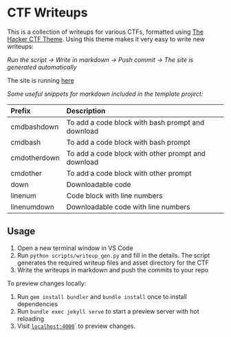 # CTF Writeups

This is a collection of writeups for various CTFs, formatted using [The Hacker CTF Theme](https://github.com/Nissen96/hacker-ctf-theme). Using this theme makes it very easy to write new writeups:

*Run the script -> Write in markdown -> Push commit -> The site is generated automatically*

The site is running [here](https://Nissen96.github.io/CTF-writeups/)

*Some useful snippets for markdown included in the template project:*

| Prefix       | Description                                        |
|:-------------|:---------------------------------------------------|
| cmdbashdown  | To add a code block with bash prompt and download  |
| cmdbash      | To add a code block with bash prompt               |
| cmdotherdown | To add a code block with other prompt and download |
| cmdother     | To add a code block with other prompt              |
| down         | Downloadable code                                  |
| linenum      | Code block with line numbers                       |
| linenumdown  | Downloadable code with line numbers                |


## Usage

1. Open a new terminal window in VS Code
2. Run `python scripts/writeup_gen.py` and fill in the details. The script generates the required writeup files and asset directory for the CTF
3. Write the writeups in markdown and push the commits to your repo

To preview changes locally:

1. Run `gem install bundler` and `bundle install` once to install dependencies
2. Run `bundle exec jekyll serve` to start a preview server with hot reloading
3. Visit [`localhost:4000`](http://localhost:4000)` to preview changes.